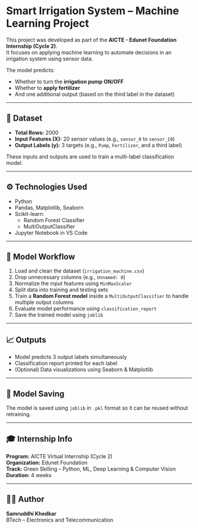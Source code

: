 # Smart Irrigation System – Machine Learning Project

This project was developed as part of the **AICTE - Edunet Foundation Internship (Cycle 2)**.  
It focuses on applying machine learning to automate decisions in an irrigation system using sensor data.

The model predicts:
- Whether to turn the **irrigation pump ON/OFF**
- Whether to **apply fertilizer**
- And one additional output (based on the third label in the dataset)

---

## 📁 Dataset

- **Total Rows:** 2000
- **Input Features (X):** 20 sensor values (e.g., `sensor_0` to `sensor_19`)
- **Output Labels (y):** 3 targets (e.g., `Pump`, `Fertilizer`, and a third label)

These inputs and outputs are used to train a multi-label classification model.

---

## ⚙️ Technologies Used

- Python
- Pandas, Matplotlib, Seaborn
- Scikit-learn:
  - Random Forest Classifier
  - MultiOutputClassifier
- Jupyter Notebook in VS Code

---

## 🚀 Model Workflow

1. Load and clean the dataset (`irrigation_machine.csv`)
2. Drop unnecessary columns (e.g., `Unnamed: 0`)
3. Normalize the input features using `MinMaxScaler`
4. Split data into training and testing sets
5. Train a **Random Forest model** inside a `MultiOutputClassifier` to handle multiple output columns
6. Evaluate model performance using `classification_report`
7. Save the trained model using `joblib`

---

## 📈 Outputs

- Model predicts 3 output labels simultaneously
- Classification report printed for each label
- (Optional) Data visualizations using Seaborn & Matplotlib

---

## 💾 Model Saving

The model is saved using `joblib` in `.pkl` format so it can be reused without retraining.

---

## 🎓 Internship Info

**Program:** AICTE Virtual Internship (Cycle 2)  
**Organization:** Edunet Foundation  
**Track:** Green Skilling – Python, ML, Deep Learning & Computer Vision  
**Duration:** 4 weeks  

---

## 👩‍💻 Author

**Samruddhi Khedkar**  
BTech – Electronics and Telecommunication  
